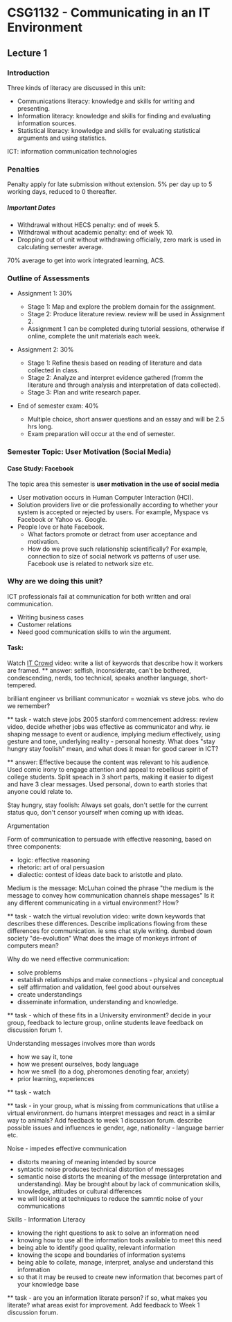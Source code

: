 # CSG1132 - Communicating in an IT Environment #
## Lecture 1 ##

### Introduction ###

Three kinds of literacy are discussed in this unit:

- Communications literacy: knowledge and skills for writing and presenting.
- Information literacy: knowledge and skills for finding and evaluating information sources.
- Statistical literacy: knowledge and skills for evaluating statistical arguments and using statistics.

ICT: information communication technologies

### Penalties ###

Penalty apply for late submission without extension. 5% per day up to 5 working days, reduced to 0 thereafter.

##### Important Dates #####

- Withdrawal without HECS penalty: end of week 5.
- Withdrawal without academic penalty: end of week 10.
- Dropping out of unit without withdrawing officially, zero mark is used in calculating semester average.

70% average to get into work integrated learning, ACS.

### Outline of Assessments ###

- Assignment 1: 30%
	- Stage 1: Map and explore the problem domain for the assignment.
	- Stage 2: Produce literature review. review will be used in Assignment 2.
	- Assignment 1 can be completed during tutorial sessions, otherwise if online, complete the unit materials each week.

- Assignment 2: 30%
	- Stage 1: Refine thesis based on reading of literature and data collected in class.
	- Stage 2: Analyze and interpret evidence gathered (fromm the literature and through analysis and interpretation of data collected).
	- Stage 3: Plan and write research paper.

- End of semester exam: 40%
	- Multiple choice, short answer questions and an essay and will be 2.5 hrs long.
	- Exam preparation will occur at the end of semester.

### Semester Topic: User Motivation (Social Media) ###
#### Case Study: Facebook ####

The topic area this semester is **user motivation in the use of social media**
- User motivation occurs in Human Computer Interaction (HCI).
- Solution providers live or die professionally according to whether your system is accepted or rejected by users. For example, Myspace vs Facebook or Yahoo vs. Google.
- People love or hate Facebook.
	- What factors promote or detract from user acceptance and motivation.
	- How do we prove such relationship scientifically? For example, connection to size of social network vs patterns of user use. Facebook use is related to network size etc.

### Why are we doing this unit? ###

ICT  professionals fail at communication for both written and oral communication.
- Writing business cases
- Customer relations
- Need good communication skills to win the argument.

#### Task: ####

Watch [IT Crowd](http://www.youtube.com/watch?v=RViowXuIRQ8) video: write a list of keywords that describe how it workers are framed.
** answer: selfish, inconsiderate, can't be bothered, condescending, nerds, too technical, speaks another language, short-tempered.

brilliant engineer vs brilliant communicator = wozniak vs steve jobs. who do we remember?

** task - watch steve jobs 2005 stanford commencement address: review video, decide whether jobs was effective as communicator and why. ie shaping message to event or audience, implying medium effectively, using gesture and tone, underlying reality - personal honesty. What does "stay hungry stay foolish" mean, and what does it mean for good career in ICT?

** answer: Effective because the content was relevant to his audience. Used comic irony to engage attention and appeal to rebellious spirit of college students. Split speach in 3 short parts, making it easier to digest and have 3 clear messages. Used personal, down to earth stories that anyone could relate to.

Stay hungry, stay foolish: Always set goals, don't settle for the current status quo, don't censor yourself when coming up with ideas.




Argumentation

Form of communication to persuade with effective reasoning, based on three components:
- logic: effective reasoning
- rhetoric: art of oral persuasion
- dialectic: contest of ideas
date back to aristotle and plato.

Medium is the message:
McLuhan coined the phrase "the medium is the message to convey how communication channels shape messages"
Is it any different communicating in a virtual environment? How?

** task - watch the virtual revolution video: write down keywords that describes these differences. Describe implications flowing from these differences for communication. ie sms chat style writing. dumbed down society "de-evolution" What does the image of monkeys infront of computers mean?

Why do we need effective communication:
- solve problems
- establish relationships and make connections - physical and conceptual
- self affirmation and validation, feel good about ourselves
- create understandings
- disseminate information, understanding and knowledge.

** task - which of these fits in a University environment? decide in your group, feedback to lecture group, online students leave feedback on discussion forum 1.



Understanding messages involves more than words

- how we say it, tone
- how we present ourselves, body language
- how we smell (to a dog, pheromones denoting fear, anxiety)
- prior learning, experiences

** task - watch 

** task - in your group, what is missing from communications that utilise a virtual environment. do humans interpret messages and react in a similar way to animals? Add feedback to week 1 discussion forum.
describe possible issues and influences ie gender, age, nationality - language barrier etc.



Noise - impedes effective communication

- distorts meaning of meaning intended by source
- syntactic noise produces technical distortion of messages
- semantic noise distorts the meaning of the message (interpretation and understanding). May be brought about by lack of communication skills, knowledge, attitudes or cultural differences
- we will looking at techniques to reduce the samntic noise of your communications

Skills - Information Literacy

- knowing the right questions to ask to solve an information need
- knowing how to use all the information tools available to meet this need
- being able to identify good quality, relevant information
- knowing the scope and boundaries of information systems
- being able to collate, manage, interpret, analyse and understand this information
- so that it may be reused to create new information that becomes part of your knowledge base

** task - are you an information literate person? if so, what makes you literate? what areas exist for improvement. Add feedback to Week 1 discussion forum.